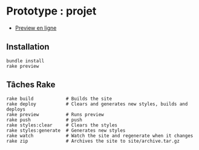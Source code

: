 Prototype : projet
==================

* [Preview en ligne](http://dev.url.com/)

Installation
------------

    bundle install
    rake preview

Tâches Rake
-----------

    rake build            # Builds the site
    rake deploy           # Clears and generates new styles, builds and deploys
    rake preview          # Runs preview
    rake push             # push
    rake styles:clear     # Clears the styles
    rake styles:generate  # Generates new styles
    rake watch            # Watch the site and regenerate when it changes
    rake zip              # Archives the site to site/archive.tar.gz
